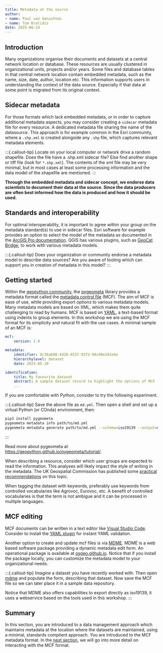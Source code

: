 ```yaml
---
title: Metadata at the source
author: 
- name: Paul van Genuchten 
- name: Tom Kralidis
date: 2025-06-24
---
```


## Introduction

Many organizations organise their documents and datasets at a central network location or database. These resources are usually clustered in organizational units, projects and/or years. Some files and database tables in that central network location contain embedded metadata, such as the name, size, date, author, location etc. This information supports users in understanding the context of the data source. Especially if that data at some point is migrated from its original context.

## Sidecar metadata

For those formats which lack embedded metadata, or in order to capture additional metadata aspects, you may consider creating a `sidecar` metadata file for every resource. A dedicated metadata file sharing the name of the datasource. This approach is for example common in the Esri community, where a `.shp.xml` is created alongside any `.shp` file, which captures relevant metadata elements.

:::{.callout-tip}
Locate on your local computer or network drive a random shapefile. Does the file have a .shp.xml sidecar file? Else find another shape or tiff file (look for `*.shp.xml`). The contents of the xml file may be very minimal, but in most cases at least some processing information and the data model of the shapefile are mentioned. 
:::

**Through the embedded metadata and sidecar concept, we endorse data scientists to document their data at the source. Since the data producers are often best informed how the data is produced and how it should be used.** 

## Standards and interoperability

For optimal interoperability, it is important to agree within your group on the metadata standard(s) to use in sidecar files. Esri software for example provides an option to select the model of the metadata as documented in the [ArcGIS Pro documentation](https://pro.arcgis.com/en/pro-app/latest/help/metadata/create-iso-19115-and-iso-19139-metadata.htm). QGIS has various plugins, such as [GeoCat Bridge](https://plugins.qgis.org/plugins/geocatbridge/), to work with various metadata models.

:::{.callout-tip}
Does your organization or community endorse a metadata model to describe data sources?
Are you aware of tooling which can support you in creation of metadata in this model?
:::

## Getting started

Within the [geopython community](https://geopython.github.io), the [pygeometa](https://geopython.github.io/pygeometa) library provides a metadata format called the [metadata control file](https://geopython.github.io/pygeometa/reference/mcf) (MCF). The aim of MCF is ease of use, while providing export options to various metadata models. Many metadata models are based on XML, which makes them quite challenging to read by humans. MCF is based on [YAML](https://www.yaml.io/spec/), a text-based format using indents to group elements. In this workshop we are using the MCF format for its simplicity and natural fit with the use cases. A minimal sample of an MCF is:

```yaml
mcf:
    version: 1.0

metadata:
    identifier: 9c36a048-4d28-453f-9373-94c90e101ebe
    hierarchylevel: dataset
    date: 2023-05-10

identification:
    title: My favourite dataset
    abstract: A sample dataset record to highlight the options of MCF
    ...
```

If you are comfortable with Python, consider to try the following experiment.

:::{.callout-tip}
Save the above file as `md.yml`. Then open a shell and set up a virtual Python (or COnda) environment, then:

```bash
pip3 install pygeometa
pygeometa metadata info path/to/md.yml
pygeometa metadata generate path/to/md.yml --schema=iso19139 --output=md.xml
```
:::

Read more about pygeometa at <https://geopython.github.io/pygeometa/tutorial/>.

When describing a resource, consider which user groups are expected to read the information. This analyses will likely impact the style of writing in the metadata. The UK Geospatial Commission has published some [practical recommendations](https://www.gov.uk/government/publications/search-engine-optimisation-for-publishers-best-practice-guide) on this topic.

When tagging the dataset with keywords, preferably use keywords from controlled vocabularies like Agrovoc, Eurovoc, etc. A benefit of controlled vocabularies is that the term is not ambigue and it can be processed in multiple languages. 

## MCF editing

MCF documents can be written in a text editor like [Visual Studio Code](https://code.visualstudio.com). Consider to install the [YAML plugin](https://marketplace.visualstudio.com/items?itemName=redhat.vscode-yaml) for instant YAML validation. 

Another option to create and update mcf files is via [MDME](https://github.com/osgeo/mdme). MDME is a web based software package providing a dynamic metadata edit form. An operational package is available at [osgeo.github.io](https://osgeo.github.io/mdme). Notice that if you install the package locally, you can customize the metadata model to your organizational needs.

:::{.callout-tip}
Imagine a dataset you have recently worked with. Then open [mdme](https://osgeo.github.io/mdme) and populate the form, describing that dataset. Now save the MCF file so we can later place it in a sample data repository. 

Notice that MDME also offers capabilities to export directly as iso19139, it uses a webservice based on the tools used in this workshop.
:::

## Summary

In this section, you are introduced to a data management approach which maintains metadata at the location where the datasets are maintained, using a minimal, standards complient approach. You are introduced to the MCF metadata format. In the [next section](./2-interact-with-data-repositories.md), we will go into more detail on interacting with the MCF format.
